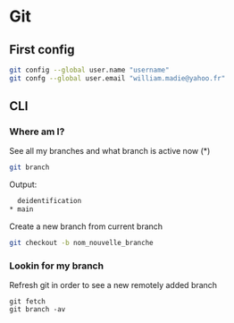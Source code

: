 # Git

## First config

```bash
git config --global user.name "username"
git confg --global user.email "william.madie@yahoo.fr"
```

## CLI

### Where am I?

See all my branches and what branch is active now (*)
```bash
git branch
```
Output:
```bash
  deidentification
* main
```


Create a new branch from current branch
```bash
git checkout -b nom_nouvelle_branche
```

### Lookin for my branch

Refresh git in order to see a new remotely added branch
```
git fetch
git branch -av
```
